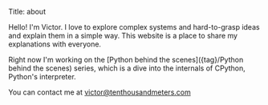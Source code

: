 Title: about

Hello! I'm Victor. I love to explore complex systems and hard-to-grasp ideas and explain them in a simple way. This website is a place to share my explanations with everyone.

Right now I'm working on the [Python behind the scenes]({tag}/Python behind the scenes) series, which is a dive into the internals of CPython, Python's interpreter.

You can contact me at victor@tenthousandmeters.com

